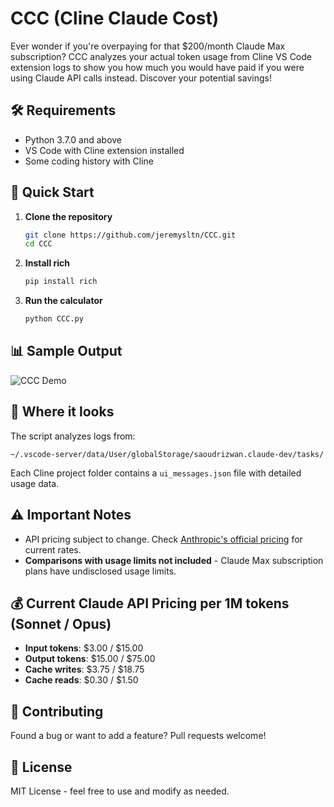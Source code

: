 # CCC (Cline Claude Cost)

Ever wonder if you're overpaying for that $200/month Claude Max subscription? CCC analyzes your actual token usage from Cline VS Code extension logs to show you how much you would have paid if you were using Claude API calls instead. Discover your potential savings!

## 🛠️ Requirements

- Python 3.7.0 and above
- VS Code with Cline extension installed
- Some coding history with Cline

## 🚀 Quick Start

1. **Clone the repository**
   ```bash
   git clone https://github.com/jeremysltn/CCC.git
   cd CCC
   ```

2. **Install rich**
   ```bash
   pip install rich
   ```

3. **Run the calculator**
   ```bash
   python CCC.py
   ```

## 📊 Sample Output

![CCC Demo](https://i.imgur.com/EDU8WM8.jpeg)

## 📁 Where it looks

The script analyzes logs from:
```
~/.vscode-server/data/User/globalStorage/saoudrizwan.claude-dev/tasks/
```

Each Cline project folder contains a `ui_messages.json` file with detailed usage data.

## ⚠️ Important Notes

- API pricing subject to change. Check [Anthropic's official pricing](https://www.anthropic.com/pricing) for current rates.
- **Comparisons with usage limits not included** - Claude Max subscription plans have undisclosed usage limits.

## 💰 Current Claude API Pricing per 1M tokens (Sonnet / Opus)

- **Input tokens**: $3.00 / $15.00
- **Output tokens**: $15.00 / $75.00
- **Cache writes**: $3.75 / $18.75
- **Cache reads**: $0.30 / $1.50

## 🤝 Contributing

Found a bug or want to add a feature? Pull requests welcome!

## 📝 License

MIT License - feel free to use and modify as needed.

